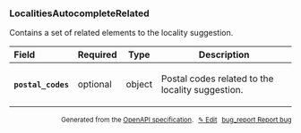 <!--- This is a generated file, do not edit! -->
<!--- [START woosmap_http_schema_localitiesautocompleterelated] -->
<h3 class="schema-object" id="LocalitiesAutocompleteRelated">LocalitiesAutocompleteRelated</h3>

Contains a set of related elements to the locality suggestion.

| Field                                                                                                                          | Required | Type   | Description                                                                                            |
| :----------------------------------------------------------------------------------------------------------------------------- | -------- | ------ | ------------------------------------------------------------------------------------------------------ |
| <h4 id="LocalitiesAutocompleteRelated-postal_codes" class="add-link schema-object-property-key"><code>postal_codes</code></h4> | optional | object | <div class="nonref-property-description"><p>Postal codes related to the locality suggestion.</p></div> |

<p style="text-align: right; font-size: smaller;">Generated from the <a data-label="openapi-github" href="https://github.com/woosmap/openapi-specification" title="Woosmap OpenAPI Specification" class="external">OpenAPI specification</a>.
<a data-label="openapi-github-woosmap-http-schema-localitiesautocompleterelated" data-action="edit" style="margin-left: 5px;" href="https://github.com/woosmap/openapi-specification/blob/main/specification/schemas/LocalitiesAutocompleteRelated.yml" title="Edit on GitHub">✎ Edit</a>
<a data-label="openapi-github-woosmap-http-schema-localitiesautocompleterelated" data-action="bug" style="margin-left: 5px;" href="https://github.com/woosmap/openapi-specification/issues/new?assignees=&labels=type%3A+bug%2C+triage+me&template=bug_report.md&title=[schemas] Bug - LocalitiesAutocompleteRelated" title="File bug for schemas on GitHub"><span class="material-icons">bug_report</span> Report bug</a>
</p>

<!--- [END woosmap_http_schema_localitiesautocompleterelated] -->
